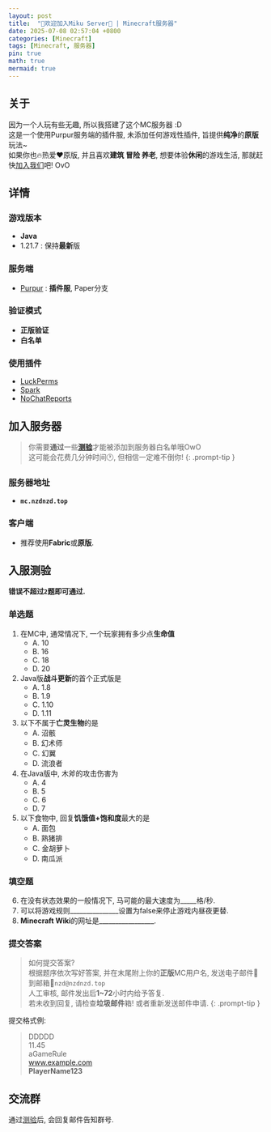 ```yaml
---
layout: post
title:  "🎉欢迎加入Miku Server🎉 | Minecraft服务器"
date: 2025-07-08 02:57:04 +0800
categories: [Minecraft]
tags: [Minecraft, 服务器]
pin: true
math: true
mermaid: true
---
```


## 关于

因为一个人玩有些无趣, 所以我搭建了这个MC服务器 :D
<br>这是一个使用Purpur服务端的插件服, 未添加任何游戏性插件, 旨提供**纯净**的**原版**玩法~
<br>如果你也🔥热爱♥️原版, 并且喜欢**建筑 冒险 养老**, 想要体验**休闲**的游戏生活, 那就赶快[加入我们](#加入服务器)吧! OvO

## 详情

### 游戏版本
- **Java**
- 1.21.7
  : 保持**最新**版

### 服务端
- [Purpur](https://purpurmc.org/)
  : **插件服**, Paper分支

### 验证模式
- **正版验证**
- **白名单**

### 使用插件
- [LuckPerms](https://luckperms.net/)
- [Spark](https://spark.lucko.me/)
- [NoChatReports](https://www.spigotmc.org/resources/nochatreports-spigot-paper-1-19-1-21-7.102931/)

## 加入服务器

> 你需要**通过**一些[**测验**](#入服测验)才能被添加到服务器白名单哦OwO
> <br>这可能会花费几分钟时间🕐, 但相信一定难不倒你!
{: .prompt-tip }

### 服务器地址
- **`mc.nzdnzd.top`**

### 客户端
- 推荐使用**Fabric**或**原版**.

## 入服测验

**错误不超过`2`题即可通过.**

### 单选题

1. 在MC中, 通常情况下, 一个玩家拥有多少点**生命值**
   - A. 10
   - B. 16
   - C. 18
   - D. 20
2. Java版**战斗更新**的首个正式版是
   - A. 1.8
   - B. 1.9
   - C. 1.10
   - D. 1.11
3. 以下不属于**亡灵生物**的是
   - A. 沼骸
   - B. 幻术师
   - C. 幻翼
   - D. 流浪者
4. 在Java版中, 木斧的攻击伤害为
   - A. 4
   - B. 5
   - C. 6
   - D. 7
5. 以下食物中, 回复**饥饿值+饱和度**最大的是
   - A. 面包
   - B. 熟猪排
   - C. 金胡萝卜
   - D. 南瓜派

### 填空题

6. 在没有状态效果的一般情况下, 马可能的最大速度为_____格/秒.
7. 可以将游戏规则_______________设置为false来停止游戏内昼夜更替.
8. **Minecraft Wiki**的网址是_________________.

### 提交答案

> 如何提交答案?
> <br>根据题序依次写好答案, 并在末尾附上你的**正版**MC用户名, 发送电子邮件📧到邮箱📮`nzd@nzdnzd.top`
> <br>人工审核, 邮件发出后**1~72**小时内给予答复.
> <br>若未收到回复, 请检查**垃圾邮件**箱! 或者重新发送邮件申请.
{: .prompt-tip }

提交格式例:
> DDDDD
> <br>11.45
> <br>aGameRule
> <br>www.example.com
> <br>**PlayerName123**

## 交流群

通过[测验](#入服测验)后, 会回复邮件告知群号.
